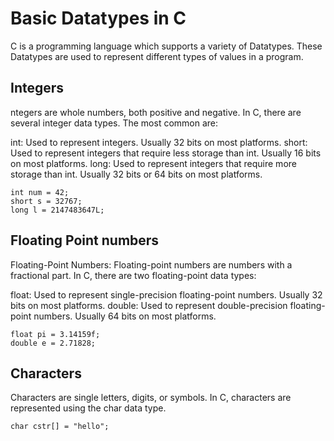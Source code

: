 
# Basic Datatypes in C

C is a programming language which supports a variety of Datatypes. These Datatypes are used to represent different types of values in a program.

## Integers

ntegers are whole numbers, both positive and negative. In C, there are several integer data types. The most common are:

int: Used to represent integers. Usually 32 bits on most platforms.
short: Used to represent integers that require less storage than int. Usually 16 bits on most platforms.
long: Used to represent integers that require more storage than int. Usually 32 bits or 64 bits on most platforms.

```
int num = 42;
short s = 32767;
long l = 2147483647L;
```

## Floating Point numbers

Floating-Point Numbers:
Floating-point numbers are numbers with a fractional part. In C, there are two floating-point data types:

float: Used to represent single-precision floating-point numbers. Usually 32 bits on most platforms.
double: Used to represent double-precision floating-point numbers. Usually 64 bits on most platforms.

```
float pi = 3.14159f;
double e = 2.71828;
```

## Characters 

Characters are single letters, digits, or symbols. In C, characters are represented using the char data type.

```
char cstr[] = "hello";
```





